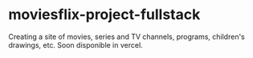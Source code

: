 # moviesflix-project-fullstack
Creating a site of movies, series and TV channels, programs, children's drawings, etc. Soon disponible in vercel.
